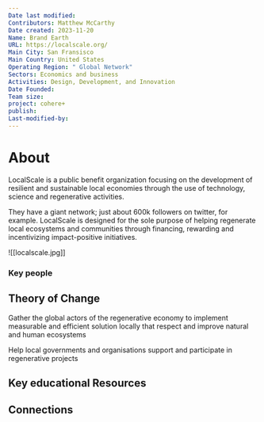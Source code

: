 ```yaml
---
Date last modified: 
Contributors: Matthew McCarthy
Date created: 2023-11-20
Name: Brand Earth
URL: https://localscale.org/
Main City: San Fransisco
Main Country: United States
Operating Region: " Global Network"
Sectors: Economics and business
Activities: Design, Development, and Innovation
Date Founded: 
Team size: 
project: cohere+
publish: 
Last-modified-by:
---
```


# About 

LocalScale is a public benefit organization focusing on the development of resilient and sustainable local economies through the use of technology, science and regenerative activities.

They have a giant network; just about 600k followers on twitter, for example. LocalScale is designed for the sole purpose of helping regenerate local ecosystems and communities through financing, rewarding and incentivizing impact-positive initiatives.

![[localscale.jpg]]

### Key people 



## Theory of Change 

Gather the global actors of the regenerative economy to implement measurable and efficient solution locally that respect and improve natural and human ecosystems

Help local governments and organisations support and participate in regenerative projects
## Key educational Resources 



## Connections 


